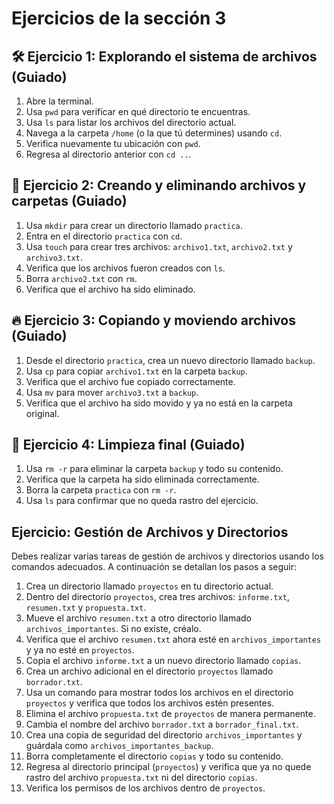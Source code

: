 # Ejercicios de la sección 3

## 🛠️ Ejercicio 1: Explorando el sistema de archivos (Guiado)
1. Abre la terminal.
2. Usa `pwd` para verificar en qué directorio te encuentras.
3. Usa `ls` para listar los archivos del directorio actual.
4. Navega a la carpeta `/home` (o la que tú determines) usando `cd`.
5. Verifica nuevamente tu ubicación con `pwd`.
6. Regresa al directorio anterior con `cd ..`.

## 📂 Ejercicio 2: Creando y eliminando archivos y carpetas (Guiado)
1. Usa `mkdir` para crear un directorio llamado `practica`.
2. Entra en el directorio `practica` con `cd`.
3. Usa `touch` para crear tres archivos: `archivo1.txt`, `archivo2.txt` y `archivo3.txt`.
4. Verifica que los archivos fueron creados con `ls`.
5. Borra `archivo2.txt` con `rm`.
6. Verifica que el archivo ha sido eliminado.

## 🔥 Ejercicio 3: Copiando y moviendo archivos (Guiado)
1. Desde el directorio `practica`, crea un nuevo directorio llamado `backup`.
2. Usa `cp` para copiar `archivo1.txt` en la carpeta `backup`.
3. Verifica que el archivo fue copiado correctamente.
4. Usa `mv` para mover `archivo3.txt` a `backup`.
5. Verifica que el archivo ha sido movido y ya no está en la carpeta original.

## 🚀 Ejercicio 4: Limpieza final (Guiado)
1. Usa `rm -r` para eliminar la carpeta `backup` y todo su contenido.
2. Verifica que la carpeta ha sido eliminada correctamente.
3. Borra la carpeta `practica` con `rm -r`.
4. Usa `ls` para confirmar que no queda rastro del ejercicio.

## Ejercicio: Gestión de Archivos y Directorios
Debes realizar varias tareas de gestión de archivos y directorios usando los comandos adecuados. A continuación se detallan los pasos a seguir:

1. Crea un directorio llamado `proyectos` en tu directorio actual.
2. Dentro del directorio `proyectos`, crea tres archivos: `informe.txt`, `resumen.txt` y `propuesta.txt`.
3. Mueve el archivo `resumen.txt` a otro directorio llamado `archivos_importantes`. Si no existe, créalo.
4. Verifica que el archivo `resumen.txt` ahora esté en `archivos_importantes` y ya no esté en `proyectos`.
5. Copia el archivo `informe.txt` a un nuevo directorio llamado `copias`.
6. Crea un archivo adicional en el directorio `proyectos` llamado `borrador.txt`.
7. Usa un comando para mostrar todos los archivos en el directorio `proyectos` y verifica que todos los archivos estén presentes.
8. Elimina el archivo `propuesta.txt` de `proyectos` de manera permanente.
9. Cambia el nombre del archivo `borrador.txt` a `borrador_final.txt`.
10. Crea una copia de seguridad del directorio `archivos_importantes` y guárdala como `archivos_importantes_backup`.
11. Borra completamente el directorio `copias` y todo su contenido.
12. Regresa al directorio principal (`proyectos`) y verifica que ya no quede rastro del archivo `propuesta.txt` ni del directorio `copias`.
13. Verifica los permisos de los archivos dentro de `proyectos`.